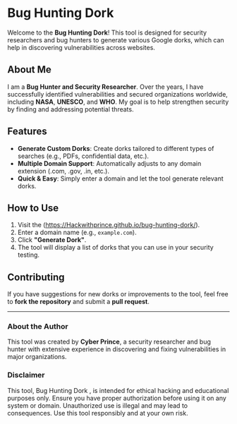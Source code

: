# Bug Hunting Dork 

Welcome to the **Bug Hunting Dork**! This tool is designed for security researchers and bug hunters to generate various Google dorks, which can help in discovering vulnerabilities across websites.

## About Me

I am a **Bug Hunter and Security Researcher**. Over the years, I have successfully identified vulnerabilities and secured organizations worldwide, including **NASA**, **UNESCO**, and **WHO**. My goal is to help strengthen security by finding and addressing potential threats.

## Features

- **Generate Custom Dorks**: Create dorks tailored to different types of searches (e.g., PDFs, confidential data, etc.).
- **Multiple Domain Support**: Automatically adjusts to any domain extension (.com, .gov, .in, etc.).
- **Quick & Easy**: Simply enter a domain and let the tool generate relevant dorks.

## How to Use

1. Visit the (https://Hackwithprince.github.io/bug-hunting-dork/).
2. Enter a domain name (e.g., `example.com`).
3. Click **"Generate Dork"**.
4. The tool will display a list of dorks that you can use in your security testing.

## Contributing

If you have suggestions for new dorks or improvements to the tool, feel free to **fork the repository** and submit a **pull request**.

---

### **About the Author**

This tool was created by **Cyber Prince**, a security researcher and bug hunter with extensive experience in discovering and fixing vulnerabilities in major organizations.

### **Disclaimer**

This tool, Bug Hunting Dork , is intended for ethical hacking and educational purposes only. Ensure you have proper authorization before using it on any system or domain. Unauthorized use is illegal and may lead to consequences. Use this tool responsibly and at your own risk.
